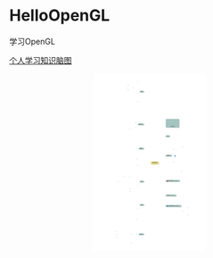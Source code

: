 # HelloOpenGL
学习OpenGL 

[个人学习知识脑图](http://naotu.baidu.com/file/91f2e25537c2c2d9b818ee704c731dc9?token=7421e0e146c2d6be)

<div align="center"><img src="/HelloOpenGL.svg" alt="Icon Badge" width="40%" /></div>
